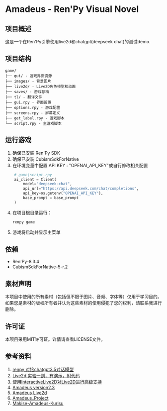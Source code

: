 # Amadeus - Ren'Py Visual Novel

## 项目概述
这是一个在Ren'Py引擎使用live2d和chatgpt(deepseek chat)的测试demo.

## 项目结构
```
game/
├── gui/ - 游戏界面资源
├── images/ - 背景图片
├── live2d/ - Live2D角色模型和动画
├── saves/ - 游戏存档
├── tl/ - 翻译文件
├── gui.rpy - 界面设置
├── options.rpy - 游戏配置
├── screens.rpy - 屏幕定义
├── get_label.rpy - 游戏脚本
└── script.rpy - 主游戏脚本
```

## 运行游戏
1. 确保已安装 Ren'Py SDK
2. 确保已安装 CubismSdkForNative
3. 在环境变量中配置 API KEY : "OPENAI_API_KEY"或自行修改相关配置

```python
    # game\script.rpy
    ai_client = Client(
        model="deepseek-chat",
        api_url="https://api.deepseek.com/chat/completions",
        api_key=os.getenv("OPENAI_API_KEY"),
        base_prompt = base_prompt
    )
```

4. 在项目根目录运行：
   ```bash
   renpy game
   ```
5. 游戏将启动并显示主菜单

## 依赖
- Ren'Py-8.3.4
- CubismSdkForNative-5-r.2

## 素材声明
本项目中使用的所有素材（包括但不限于图片、音频、字体等）仅用于学习目的。如果您是素材的版权所有者并认为这些素材的使用侵犯了您的权利，请联系我进行删除。

## 许可证
本项目采用MIT许可证。详情请查看LICENSE文件。

## 参考资料

1. [renpy 对接chatgpt3.5对话模型](https://www.renpy.cn/thread-1428-1-1.html)
2. [Live2d 实验一则，有演示，附代码](https://www.renpy.cn/thread-1260-1-1.html)
3. [使用InteractiveLive2D对Live2D进行高级支持](https://github.com/ZYKsslm/RenPyUtil)
4. [Amadeus version2.3](https://github.com/GaoFCoding/AmadeusUI.git)
5. [Amadeus Live2d](https://drive.google.com/drive/folders/1D0StgcT4xGMUo2y2a3ZSmtMEmzNR7-Jl)
6. [Amadeus_Project](https://huggingface.co/spaces/Kororinpa/Amadeus_Project/tree/main)
7. [Makise-Amadeus-Kurisu](https://huggingface.co/Ibnelaiq/Makise-Amadeus-Kurisu/tree/main)